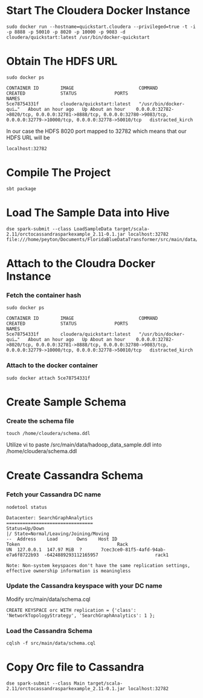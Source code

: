 # Start The Cloudera Docker Instance
```
sudo docker run --hostname=quickstart.cloudera --privileged=true -t -i -p 8888 -p 50010 -p 8020 -p 10000 -p 9083 -d cloudera/quickstart:latest /usr/bin/docker-quickstart
```

# Obtain The HDFS URL
```
sudo docker ps

CONTAINER ID        IMAGE                        COMMAND                  CREATED             STATUS              PORTS                                                                                                                           NAMES
5ce78754331f        cloudera/quickstart:latest   "/usr/bin/docker-qui…"   About an hour ago   Up About an hour    0.0.0.0:32782->8020/tcp, 0.0.0.0:32781->8888/tcp, 0.0.0.0:32780->9083/tcp, 0.0.0.0:32779->10000/tcp, 0.0.0.0:32778->50010/tcp   distracted_kirch
```

In our case the HDFS 8020 port mapped to 32782 which means that our HDFS URL will be 

```
localhost:32782
```

# Compile The Project

```
sbt package
```

# Load The Sample Data into Hive

```
dse spark-submit --class LoadSampleData target/scala-2.11/orctocassandrasparkexample_2.11-0.1.jar localhost:32782 file:///home/peyton/Documents/FloridaBlueDataTransformer/src/main/data/sample.dat
```

# Attach to the Cloudra Docker Instance

### Fetch the container hash

```
sudo docker ps

CONTAINER ID        IMAGE                        COMMAND                  CREATED             STATUS              PORTS                                                                                                                           NAMES
5ce78754331f        cloudera/quickstart:latest   "/usr/bin/docker-qui…"   About an hour ago   Up About an hour    0.0.0.0:32782->8020/tcp, 0.0.0.0:32781->8888/tcp, 0.0.0.0:32780->9083/tcp, 0.0.0.0:32779->10000/tcp, 0.0.0.0:32778->50010/tcp   distracted_kirch
```

### Attach to the docker container
```
sudo docker attach 5ce78754331f
```


# Create Sample Schema

### Create the schema file
```
touch /home/cloudera/schema.ddl
```

Utilize vi to paste /src/main/data/hadoop_data_sample.ddl into /home/cloudera/schema.ddl



# Create Cassandra Schema

### Fetch your Cassandra DC name
```
nodetool status

Datacenter: SearchGraphAnalytics
================================
Status=Up/Down
|/ State=Normal/Leaving/Joining/Moving
--  Address    Load       Owns    Host ID                               Token                                    Rack
UN  127.0.0.1  147.97 MiB  ?       7cec3ce0-81f5-4afd-94ab-e7a6f8722b93  -6424889293112165957                     rack1

Note: Non-system keyspaces don't have the same replication settings, effective ownership information is meaningless
```

### Update the Cassandra keyspace with your DC name

Modify src/main/data/schema.cql

```
CREATE KEYSPACE orc WITH replication = {'class': 'NetworkTopologyStrategy', 'SearchGraphAnalytics': 1 };
``` 

### Load the Cassandra Schema
```
cqlsh -f src/main/data/schema.cql
```

# Copy Orc file to Cassandra

```
dse spark-submit --class Main target/scala-2.11/orctocassandrasparkexample_2.11-0.1.jar localhost:32782
```